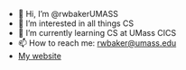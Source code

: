- 👋 Hi, I’m @rwbakerUMASS
- 👀 I’m interested in all things CS
- 🌱 I’m currently learning CS at UMass CICS
- 📫 How to reach me: [rwbaker@umass.edu](mailto:rwbaker@umass.edu)
- [My website](rwbaker.me)
